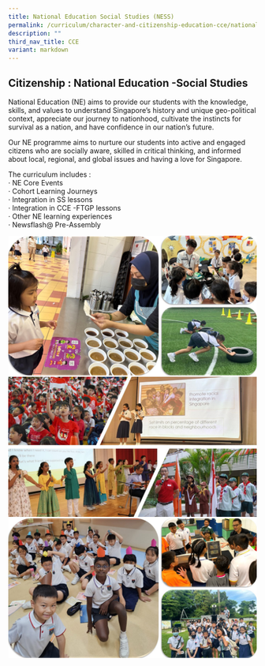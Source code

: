 ```yaml
---
title: National Education Social Studies (NESS)
permalink: /curriculum/character-and-citizenship-education-cce/national-education-social-studies-ness/
description: ""
third_nav_title: CCE
variant: markdown
---
```

Citizenship : National Education -Social Studies
------------------

National Education (NE) aims to provide our students with the knowledge, skills, and values to understand Singapore’s history and unique geo-political context, appreciate our journey to nationhood, cultivate the instincts for survival as a nation, and have confidence in our nation’s future.

Our NE programme aims to nurture our students into active and engaged citizens who are socially aware, skilled in critical thinking, and informed about local, regional, and global issues and having a love for Singapore.

The curriculum includes :
<br>· NE Core Events
<br>· Cohort Learning Journeys
<br>· Integration in SS lessons
<br>· Integration in CCE -FTGP lessons
<br>· Other NE learning experiences
<br>· Newsflash@ Pre-Assembly

![NESS](/images/NESS_Slide1.JPG)
<br>![NESS](/images/NESS_Slide4.JPG)
<br>![NESS](/images/NESS_Slide3.JPG)